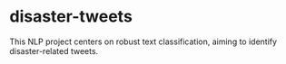 # disaster-tweets
This NLP project centers on robust text classification, aiming to identify disaster-related tweets. 
